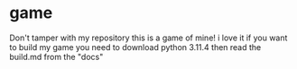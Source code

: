 # game
Don't tamper with my repository
this is a game of mine!
i love it 
if you want to build my game
you need to download python 3.11.4
then read the build.md from the "docs"
